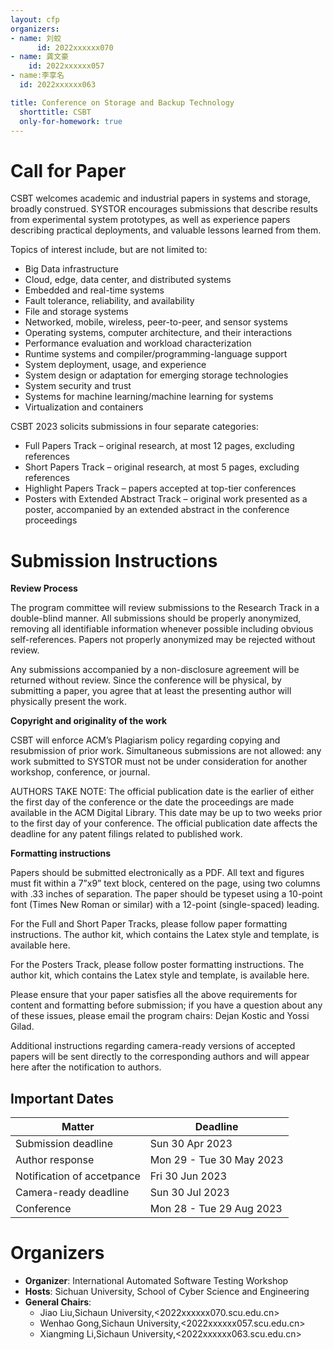 ```yaml
---
layout: cfp
organizers:
- name: 刘蛟
      id: 2022xxxxxx070 
- name: 龚文豪
    id: 2022xxxxxx057
- name:李享名
  id: 2022xxxxxx063

title: Conference on Storage and Backup Technology
  shorttitle: CSBT
  only-for-homework: true
---
```


# Call for Paper

CSBT welcomes academic and industrial papers in systems and storage, broadly construed. SYSTOR encourages submissions that describe results from experimental system prototypes, as well as experience papers describing practical deployments, and valuable lessons learned from them.

Topics of interest include, but are not limited to:

- Big Data infrastructure
- Cloud, edge, data center, and distributed systems
- Embedded and real-time systems
- Fault tolerance, reliability, and availability
- File and storage systems
- Networked, mobile, wireless, peer-to-peer, and sensor systems
- Operating systems, computer architecture, and their interactions
- Performance evaluation and workload characterization
- Runtime systems and compiler/programming-language support
- System deployment, usage, and experience
- System design or adaptation for emerging storage technologies
- System security and trust
- Systems for machine learning/machine learning for systems
- Virtualization and containers


CSBT 2023 solicits submissions in four separate categories:

- Full Papers Track – original research, at most 12 pages, excluding references
- Short Papers Track – original research, at most 5 pages, excluding references
- Highlight Papers Track – papers accepted at top-tier conferences
- Posters with Extended Abstract Track – original work presented as a poster, accompanied by an extended abstract in the conference proceedings

# Submission Instructions

**Review Process**

The program committee will review submissions to the Research Track in a double-blind manner. All submissions should be properly anonymized, removing all identifiable information whenever possible including obvious self-references. Papers not properly anonymized may be rejected without review.

Any submissions accompanied by a non-disclosure agreement will be returned without review. Since the conference will be physical, by submitting a paper, you agree that at least the presenting author will physically present the work. 

**Copyright and originality of the work**

CSBT will enforce ACM’s Plagiarism policy regarding copying and resubmission of prior work. Simultaneous submissions are not allowed: any work submitted to SYSTOR must not be under consideration for another workshop, conference, or journal.

AUTHORS TAKE NOTE: The official publication date is the earlier of either the first day of the conference or the date the proceedings are made available in the ACM Digital Library. This date may be up to two weeks prior to the first day of your conference. The official publication date affects the deadline for any patent filings related to published work.

**Formatting instructions**

Papers should be submitted electronically as a PDF. All text and figures must fit within a 7”x9” text block, centered on the page, using two columns with .33 inches of separation. The paper should be typeset using a 10-point font (Times New Roman or similar) with a 12-point (single-spaced) leading.

For the Full and Short Paper Tracks, please follow paper formatting instructions. The author kit, which contains the Latex style and template, is available here.

For the Posters Track, please follow poster formatting instructions. The author kit, which contains the Latex style and template, is available here.

Please ensure that your paper satisfies all the above requirements for content and formatting before submission; if you have a question about any of these issues, please email the program chairs:  Dejan Kostic and Yossi Gilad.

Additional instructions regarding camera-ready versions of accepted papers will be sent directly to the corresponding authors and will appear here after the notification to authors.
## Important Dates


| Matter                     | Deadline                 |
| -------------------------- | ------------------------ |
| Submission deadline        | Sun 30 Apr 2023          |
| Author response            | Mon 29 - Tue 30 May 2023 |
| Notification of accetpance | Fri 30 Jun 2023          |
| Camera-ready deadline      | Sun 30 Jul 2023          |
| Conference                 | Mon 28 - Tue 29 Aug 2023 |

# Organizers

- **Organizer**: International Automated Software Testing Workshop
- **Hosts**: Sichuan University, School of Cyber Science and Engineering
- **General Chairs**:
    - Jiao Liu,Sichaun University,<2022xxxxxx070.scu.edu.cn>
    - Wenhao Gong,Sichaun University,<2022xxxxxx057.scu.edu.cn>
    - Xiangming Li,Sichaun University,<2022xxxxxx063.scu.edu.cn>

